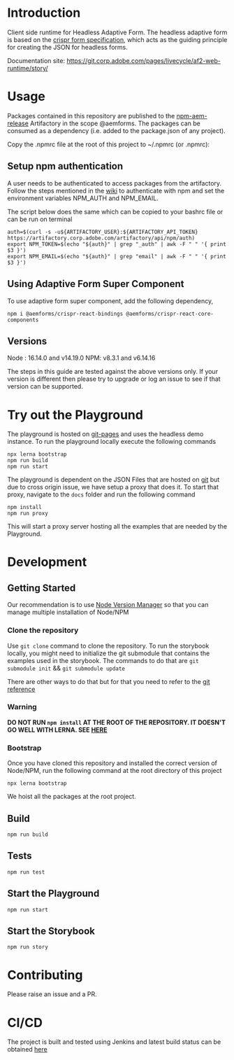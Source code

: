 # Introduction

Client side runtime for Headless Adaptive Form. The headless adaptive form is based on the [crispr form specification](https://git.corp.adobe.com/pages/livecycle/af2-docs/spec/latest/), which acts as the guiding principle for creating the JSON for headless forms.

Documentation site: https://git.corp.adobe.com/pages/livecycle/af2-web-runtime/story/

# Usage

Packages contained in this repository are published to the 
[npm-aem-release](https://artifactory.corp.adobe.com/ui/#/artifacts/browse/simple/General/npm-aem-release) 
Artifactory in the scope @aemforms. 
The packages can be consumed as a dependency (i.e. added to the package.json of any project).

Copy the .npmrc file at the root of this project to ~/.npmrc (or .npmrc):

## Setup npm authentication

A user needs to be authenticated to access packages from the artifactory. 
Follow the steps mentioned in the 
[wiki](https://wiki.corp.adobe.com/display/Artifactory/NPM#NPM-authAuthenticatingthenpmClient)
to authenticate with npm and set the environment variables NPM_AUTH and NPM_EMAIL.

The script below does the same which can be copied to your bashrc file or can be run on terminal
```
auth=$(curl -s -u${ARTIFACTORY_USER}:${ARTIFACTORY_API_TOKEN} https://artifactory.corp.adobe.com/artifactory/api/npm/auth)
export NPM_TOKEN=$(echo "${auth}" | grep "_auth" | awk -F " " '{ print $3 }')
export NPM_EMAIL=$(echo "${auth}" | grep "email" | awk -F " " '{ print $3 }')
```

## Using Adaptive Form Super Component

To use adaptive form super component, add the following dependency,
```
npm i @aemforms/crispr-react-bindings @aemforms/crispr-react-core-components
```

## Versions

Node : 16.14.0 and v14.19.0 
NPM: v8.3.1 and v6.14.16 

The steps in this guide are tested against the above versions only. 
If your version is different then please try to upgrade or log an issue to see if that version can be supported.

# Try out the Playground

The playground is hosted on [git-pages](https://git.corp.adobe.com/pages/livecycle/af2-web-runtime/dist/) and uses the
headless demo instance. To run the playground locally execute the following commands

```
npx lerna bootstrap
npm run build
npm run start
```

The playground is dependent on the JSON Files that are hosted on 
[git](https://git.corp.adobe.com/livecycle/af2-docs/tree/gh-pages/examples) but due to cross origin issue, we have setup
a proxy that does it. To start that proxy, navigate to the `docs` folder and run the following command
```
npm install
npm run proxy
```

This will start a proxy server hosting all the examples that are needed by the Playground.

# Development

## Getting Started

Our recommendation is to use [Node Version Manager](https://github.com/nvm-sh/nvm) so that you can manage multiple
installation of Node/NPM

### Clone the repository

Use `git clone` command to clone the repository. To run the storybook locally, you might need to initialize the 
git submodule that contains the examples used in the storybook. The commands to do that are
`git submodule init` && `git submodule update`

There are other ways to do that but for that you need to refer to the [git reference](https://git-scm.com/book/en/v2/Git-Tools-Submodules)

### Warning

**DO NOT RUN `npm install` AT THE ROOT OF THE REPOSITORY. IT DOESN'T GO WELL WITH LERNA. 
SEE [HERE](https://github.com/lerna/lerna/issues/2447#issuecomment-594589355)**

### Bootstrap

Once you have cloned this repository and installed the correct version of Node/NPM, run the following command at the
root directory of this project 

```
npx lerna bootstrap
```

We hoist all the packages at the root project.

## Build

```
npm run build
```

## Tests

```
npm run test
```

## Start the Playground

```
npm run start
```

## Start the Storybook

```
npm run story
```

# Contributing

Please raise an issue and a PR.

# CI/CD
The project is built and tested using Jenkins and latest build status can be obtained 
[here](https://lotus.ci.corp.adobe.com/view/Headless/job/af2-web-runtime/)